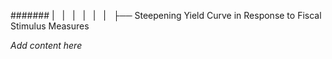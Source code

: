 ####### |   |   |   |   |   |   ├── Steepening Yield Curve in Response to Fiscal Stimulus Measures

*Add content here*